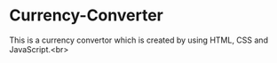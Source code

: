 # Currency-Converter
This is a currency convertor which is created by using HTML, CSS and JavaScript.&lt;br>
